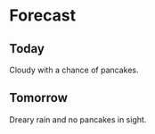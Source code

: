 # Forecast
## Today
Cloudy with a chance of pancakes.
## Tomorrow
Dreary rain and no pancakes in sight.
